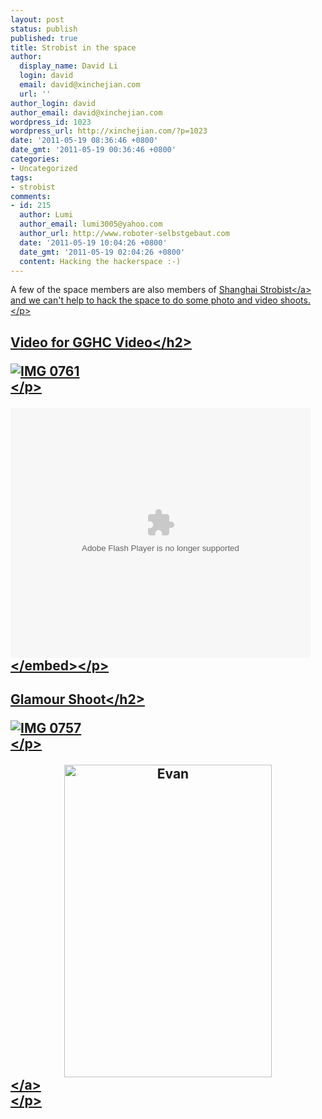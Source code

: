```yaml
---
layout: post
status: publish
published: true
title: Strobist in the space
author:
  display_name: David Li
  login: david
  email: david@xinchejian.com
  url: ''
author_login: david
author_email: david@xinchejian.com
wordpress_id: 1023
wordpress_url: http://xinchejian.com/?p=1023
date: '2011-05-19 08:36:46 +0800'
date_gmt: '2011-05-19 00:36:46 +0800'
categories:
- Uncategorized
tags:
- strobist
comments:
- id: 215
  author: Lumi
  author_email: lumi3005@yahoo.com
  author_url: http://www.roboter-selbstgebaut.com
  date: '2011-05-19 10:04:26 +0800'
  date_gmt: '2011-05-19 02:04:26 +0800'
  content: Hacking the hackerspace :-)
---
```

<p>A few of the space members are also members of <a href="http:&#47;&#47;www.flickr.com&#47;groups&#47;strobist_shanghai&#47;" target="_blank">Shanghai Strobist<&#47;a> and we can't help to hack the space to do some photo and video shoots.<&#47;p></p>
<h2>Video for GGHC Video<&#47;h2></p>
<p><img style="display:block; margin-left:auto; margin-right:auto;" src="http:&#47;&#47;xinchejian.com&#47;wp-content&#47;uploads&#47;2011&#47;05&#47;IMG_0761.jpg" alt="IMG 0761" title="IMG_0761.JPG" border="0"&#47;><&#47;p></p>
<p><embed src="http:&#47;&#47;player.youku.com&#47;player.php&#47;sid&#47;XMjY4Mzc4ODQ0&#47;v.swf" quality="high" width="480" height="400" align="middle" allowScriptAccess="sameDomain" type="application&#47;x-shockwave-flash"><&#47;embed><&#47;p></p>
<h2>Glamour Shoot<&#47;h2></p>
<p><img style="display:block; margin-left:auto; margin-right:auto;" src="http:&#47;&#47;xinchejian.com&#47;wp-content&#47;uploads&#47;2011&#47;05&#47;IMG_0757.jpg" alt="IMG 0757" title="IMG_0757.JPG" border="0"&#47;><&#47;p></p>
<p>
<a href="http:&#47;&#47;www.flickr.com&#47;photos&#47;taweili&#47;5720078894&#47;" title="Evan by xxom, on Flickr"><img style="text-align:center; display:block; margin-left:auto; margin-right:auto;" src="http:&#47;&#47;farm4.static.flickr.com&#47;3004&#47;5720078894_f452dc4219.jpg" width="332" height="500" alt="Evan"><&#47;a><br />
<&#47;p></p>
